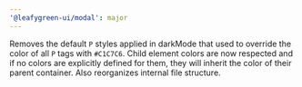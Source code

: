 ```yaml
---
'@leafygreen-ui/modal': major
---
```


Removes the default `P` styles applied in darkMode that used to override the color of all `P` tags with `#C1C7C6`. Child element colors are now respected and if no colors are explicitly defined for them, they will inherit the color of their parent container. Also reorganizes internal file structure.